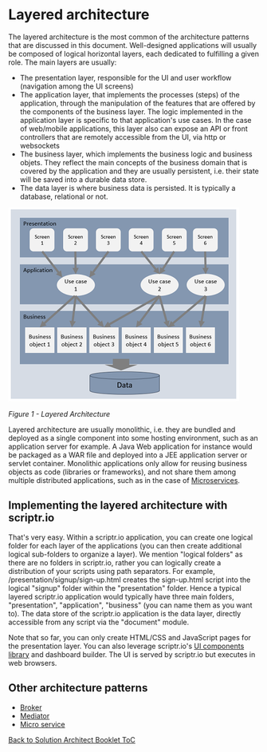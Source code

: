 # Layered architecture

The layered architecture is the most common of the architecture patterns that are discussed in this document. 
Well-designed applications will usually be composed of logical horizontal layers, each dedicated to fulfilling a given role. The main layers are usually: 
- The presentation layer, responsible for the UI and user workflow (navigation among the UI screens)
- The application layer, that implements the processes (steps) of the application, through the manipulation of the features that are offered by the components of the business layer.
The logic implemented in the application layer is specific to that application's use cases. In the case of web/mobile applications, this layer also can expose an API or front controllers that are remotely accessible from the UI, via http or websockets
- The business layer, which implements the business logic and business objets. They reflect the main concepts of the business domain that is covered by the application and they are usually persistent, i.e. their state will be saved into a durable data store. 
- The data layer is where business data is persisted. It is typically a database, relational or not.

![layered architecture](./layered.PNG)

*Figure 1 - Layered Architecture*

Layered architecture are usually monolithic, i.e. they are bundled and deployed as a single component into some hosting environment, such as an application server for example. A Java Web application for instance would be packaged as a WAR file and deployed into a JEE application server or servlet container. Monolithic applications only allow for reusing business objects as code (libraries or frameworks), and not share them among multiple distributed applications, such as in the case of [Microservices](./micro_services.md).

## Implementing the layered architecture with scriptr.io

That's very easy. Within a scriptr.io application, you can create one logical folder for each layer of the applications (you can then create additional logical sub-folders to organize a layer). We mention "logical folders" as there are no folders in scriptr.io, rather you can logically create a distribution of your scripts using path separators. For example, /presentation/signup/sign-up.html creates the sign-up.html script into the logical "signup" folder within the "presentation" folder. Hence a typical layered scriptr.io application would typically have three main folders, "presentation", "application", "business" (you can name them as you want to). The data store of the scriptr.io application is the data layer, directly accessible from any script via the "document" module.

Note that so far, you can only create HTML/CSS and JavaScript pages for the presentation layer. You can also leverage scriptr.io's [UI components library](https://github.com/scriptrdotio/UIComponents) and dashboard builder. The UI is served by scriptr.io but executes in web browsers.

## Other architecture patterns
- [Broker](./broker.md)
- [Mediator](./mediator.md)
- [Micro service](./micro_service.md)

[Back to Solution Architect Booklet ToC](./solution_architect_booklet.md#toc)
